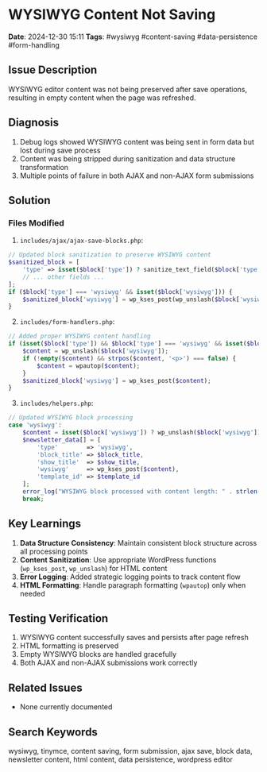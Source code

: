 # WYSIWYG Content Not Saving
**Date**: 2024-12-30 15:11
**Tags**: #wysiwyg #content-saving #data-persistence #form-handling

## Issue Description
WYSIWYG editor content was not being preserved after save operations, resulting in empty content when the page was refreshed.

## Diagnosis
1. Debug logs showed WYSIWYG content was being sent in form data but lost during save process
2. Content was being stripped during sanitization and data structure transformation
3. Multiple points of failure in both AJAX and non-AJAX form submissions

## Solution
### Files Modified

1. `includes/ajax/ajax-save-blocks.php`:
```php
// Updated block sanitization to preserve WYSIWYG content
$sanitized_block = [
    'type' => isset($block['type']) ? sanitize_text_field($block['type']) : '',
    // ... other fields ...
];
if ($block['type'] === 'wysiwyg' && isset($block['wysiwyg'])) {
    $sanitized_block['wysiwyg'] = wp_kses_post(wp_unslash($block['wysiwyg']));
}
```

2. `includes/form-handlers.php`:
```php
// Added proper WYSIWYG content handling
if (isset($block['type']) && $block['type'] === 'wysiwyg' && isset($block['wysiwyg'])) {
    $content = wp_unslash($block['wysiwyg']);
    if (!empty($content) && strpos($content, '<p>') === false) {
        $content = wpautop($content);
    }
    $sanitized_block['wysiwyg'] = wp_kses_post($content);
}
```

3. `includes/helpers.php`:
```php
// Updated WYSIWYG block processing
case 'wysiwyg':
    $content = isset($block['wysiwyg']) ? wp_unslash($block['wysiwyg']) : '';
    $newsletter_data[] = [
        'type'        => 'wysiwyg',
        'block_title' => $block_title,
        'show_title'  => $show_title,
        'wysiwyg'     => wp_kses_post($content),
        'template_id' => $template_id
    ];
    error_log("WYSIWYG block processed with content length: " . strlen($content));
    break;
```

## Key Learnings
1. **Data Structure Consistency**: Maintain consistent block structure across all processing points
2. **Content Sanitization**: Use appropriate WordPress functions (`wp_kses_post`, `wp_unslash`) for HTML content
3. **Error Logging**: Added strategic logging points to track content flow
4. **HTML Formatting**: Handle paragraph formatting (`wpautop`) only when needed

## Testing Verification
1. WYSIWYG content successfully saves and persists after page refresh
2. HTML formatting is preserved
3. Empty WYSIWYG blocks are handled gracefully
4. Both AJAX and non-AJAX submissions work correctly

## Related Issues
- None currently documented

## Search Keywords
wysiwyg, tinymce, content saving, form submission, ajax save, block data, newsletter content, html content, data persistence, wordpress editor 